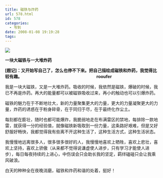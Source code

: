 ```yaml
---
title: 磁铁与炸药
url: 578.html
id: 578
categories:
  - 写到
date: 2008-01-08 19:19:28
tags:
---
```


![](http://photo.guolaijie.com/rooufer/attachments/month_0801/m200818191017.jpg)  
  

**一块大磁铁与一大堆炸药**

  
**\[题记\]：又开始写自己了，怎么也停不下来。把自己描绘成磁铁和炸药，我觉得比较有趣。                                                                          rooufer**  
  
我是一块大磁铁，又是一大堆炸药。吸收的时候，我依然是磁铁，爆破的时候，我已不再是炸药。再大的能量都可以被磁铁吸收过来，再小的触动也可以引爆炸药。  
  
磁铁的魅力在于不断地壮大，新的力量聚集更大的力量，更大的力量凝聚更大的力量，炸药的诱惑在于粉身碎骨，在于同归于尽，在于最终化作尘土。  
  
每刻都在膨壮，随时也都可能爆炸，我脆弱地走在布满雷区的禁地，每排除一款地雷，就获得一分的经验值，就像磁铁新吸取到一份力量，这条路好艰难，但是又好舒服好畅快，我都觉得我有些离不开这种生活了，这种生活方式，这种生活状态。  
  
我慢慢地远离很多人，很多很多很好的人，我慢慢地喜欢上牺牲，喜欢上悲壮，喜欢上坚持，喜欢上骄傲（从来都不觉得说谦虚使人进步，只有学习才能使人进步），每日每夜持续的上进心，中伤误会只会助长我的坚定，羁绊磕碰只会让我乘风破浪。  
  
白天的种种全在夜晚消磨，磁铁和炸药和谐的处着，挺好！